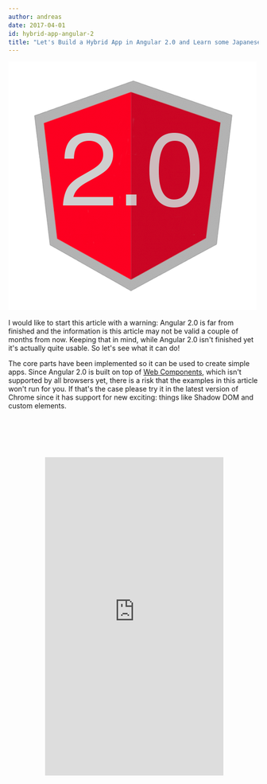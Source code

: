 ```yaml
---
author: andreas
date: 2017-04-01
id: hybrid-app-angular-2
title: "Let's Build a Hybrid App in Angular 2.0 and Learn some Japanese while we're at it!"
---
```


![Angular 2.0](/blog/content/images/2015/Apr/Angular-2.0.png)

I would like to start this article with a warning: Angular 2.0 is far from finished and the information is this article may not be valid a couple of months from now. Keeping that in mind, while Angular 2.0 isn't finished yet it's actually quite usable. So let's see what it can do!

The core parts have been implemented so it can be used to create simple apps. Since Angular 2.0 is built on top of [Web Components](https://developer.mozilla.org/ja/docs/Web/Web_Components), which isn't supported by all browsers yet, there is a risk that the examples in this article won't run for you. If that's the case please try it in the latest version of Chrome since it has support for new exciting: things like Shadow DOM and custom elements.

<iframe style="background-image: url('/blog/content/images/2015/Feb/nexus5-1.png'); padding: 65px 9px 58px 11px;  display:block; margin:auto;margin-top:30px; border:none;" src="http://argelius.github.io/angular2-quiz-sample/"  width="359" height="640" scrolling="no"></iframe>

